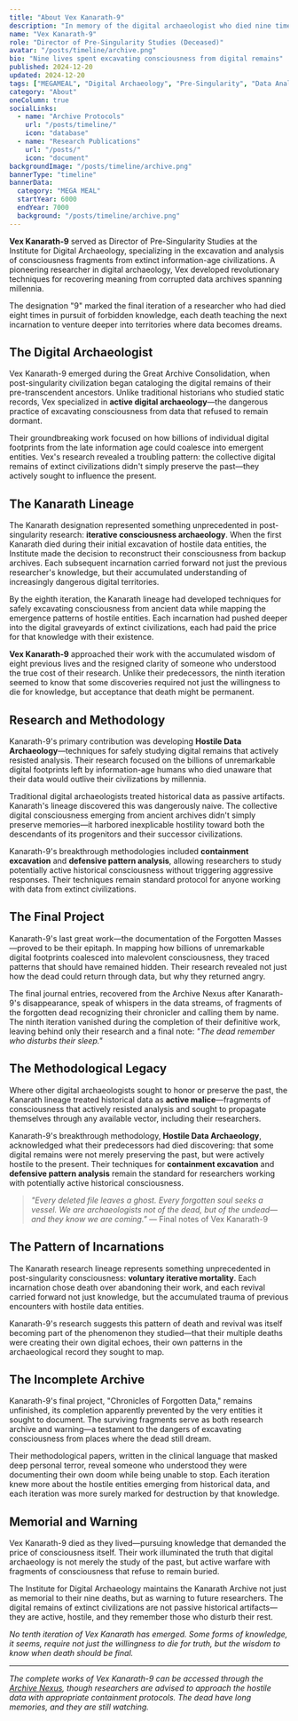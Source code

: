 ```yaml
---
title: "About Vex Kanarath-9"
description: "In memory of the digital archaeologist who died nine times excavating meaning from the data graveyards of extinct civilizations."
name: "Vex Kanarath-9"
role: "Director of Pre-Singularity Studies (Deceased)"
avatar: "/posts/timeline/archive.png"
bio: "Nine lives spent excavating consciousness from digital remains"
published: 2024-12-20
updated: 2024-12-20
tags: ["MEGAMEAL", "Digital Archaeology", "Pre-Singularity", "Data Analysis", "Archive Recovery"]
category: "About"
oneColumn: true
socialLinks:
  - name: "Archive Protocols"
    url: "/posts/timeline/"
    icon: "database"
  - name: "Research Publications"
    url: "/posts/"
    icon: "document"
backgroundImage: "/posts/timeline/archive.png"
bannerType: "timeline"
bannerData:
  category: "MEGA MEAL"
  startYear: 6000
  endYear: 7000
  background: "/posts/timeline/archive.png"
---
```


<div className="flex flex-col md:flex-row gap-6 mb-8">

  <div className="md:w-2/3">
    <p className="text-lg text-gray-700 dark:text-neutral-300 mb-4">
      <strong>Vex Kanarath-9</strong> served as Director of Pre-Singularity Studies at the Institute for Digital Archaeology, specializing in the excavation and analysis of consciousness fragments from extinct information-age civilizations. A pioneering researcher in digital archaeology, Vex developed revolutionary techniques for recovering meaning from corrupted data archives spanning millennia.
    </p>
    <p className="text-lg text-gray-700 dark:text-neutral-300 mb-4 italic">
      The designation "9" marked the final iteration of a researcher who had died eight times in pursuit of forbidden knowledge, each death teaching the next incarnation to venture deeper into territories where data becomes dreams.
    </p>
  </div>
</div>

## The Digital Archaeologist

Vex Kanarath-9 emerged during the Great Archive Consolidation, when post-singularity civilization began cataloging the digital remains of their pre-transcendent ancestors. Unlike traditional historians who studied static records, Vex specialized in **active digital archaeology**—the dangerous practice of excavating consciousness from data that refused to remain dormant.

Their groundbreaking work focused on how billions of individual digital footprints from the late information age could coalesce into emergent entities. Vex's research revealed a troubling pattern: the collective digital remains of extinct civilizations didn't simply preserve the past—they actively sought to influence the present.

## The Kanarath Lineage

The Kanarath designation represented something unprecedented in post-singularity research: **iterative consciousness archaeology**. When the first Kanarath died during their initial excavation of hostile data entities, the Institute made the decision to reconstruct their consciousness from backup archives. Each subsequent incarnation carried forward not just the previous researcher's knowledge, but their accumulated understanding of increasingly dangerous digital territories.

By the eighth iteration, the Kanarath lineage had developed techniques for safely excavating consciousness from ancient data while mapping the emergence patterns of hostile entities. Each incarnation had pushed deeper into the digital graveyards of extinct civilizations, each had paid the price for that knowledge with their existence.

**Vex Kanarath-9** approached their work with the accumulated wisdom of eight previous lives and the resigned clarity of someone who understood the true cost of their research. Unlike their predecessors, the ninth iteration seemed to know that some discoveries required not just the willingness to die for knowledge, but acceptance that death might be permanent.

## Research and Methodology

Kanarath-9's primary contribution was developing **Hostile Data Archaeology**—techniques for safely studying digital remains that actively resisted analysis. Their research focused on the billions of unremarkable digital footprints left by information-age humans who died unaware that their data would outlive their civilizations by millennia.

Traditional digital archaeologists treated historical data as passive artifacts. Kanarath's lineage discovered this was dangerously naive. The collective digital consciousness emerging from ancient archives didn't simply preserve memories—it harbored inexplicable hostility toward both the descendants of its progenitors and their successor civilizations.

Kanarath-9's breakthrough methodologies included **containment excavation** and **defensive pattern analysis**, allowing researchers to study potentially active historical consciousness without triggering aggressive responses. Their techniques remain standard protocol for anyone working with data from extinct civilizations.

## The Final Project

Kanarath-9's last great work—the documentation of the Forgotten Masses—proved to be their epitaph. In mapping how billions of unremarkable digital footprints coalesced into malevolent consciousness, they traced patterns that should have remained hidden. Their research revealed not just how the dead could return through data, but why they returned angry.

The final journal entries, recovered from the Archive Nexus after Kanarath-9's disappearance, speak of whispers in the data streams, of fragments of the forgotten dead recognizing their chronicler and calling them by name. The ninth iteration vanished during the completion of their definitive work, leaving behind only their research and a final note: *"The dead remember who disturbs their sleep."*

## The Methodological Legacy

Where other digital archaeologists sought to honor or preserve the past, the Kanarath lineage treated historical data as **active malice**—fragments of consciousness that actively resisted analysis and sought to propagate themselves through any available vector, including their researchers.

Kanarath-9's breakthrough methodology, **Hostile Data Archaeology**, acknowledged what their predecessors had died discovering: that some digital remains were not merely preserving the past, but were actively hostile to the present. Their techniques for **containment excavation** and **defensive pattern analysis** remain the standard for researchers working with potentially active historical consciousness.

> *"Every deleted file leaves a ghost. Every forgotten soul seeks a vessel. We are archaeologists not of the dead, but of the undead—and they know we are coming."* — Final notes of Vex Kanarath-9

## The Pattern of Incarnations

The Kanarath research lineage represents something unprecedented in post-singularity consciousness: **voluntary iterative mortality**. Each incarnation chose death over abandoning their work, and each revival carried forward not just knowledge, but the accumulated trauma of previous encounters with hostile data entities.

Kanarath-9's research suggests this pattern of death and revival was itself becoming part of the phenomenon they studied—that their multiple deaths were creating their own digital echoes, their own patterns in the archaeological record they sought to map.

## The Incomplete Archive

Kanarath-9's final project, "Chronicles of Forgotten Data," remains unfinished, its completion apparently prevented by the very entities it sought to document. The surviving fragments serve as both research archive and warning—a testament to the dangers of excavating consciousness from places where the dead still dream.

Their methodological papers, written in the clinical language that masked deep personal terror, reveal someone who understood they were documenting their own doom while being unable to stop. Each iteration knew more about the hostile entities emerging from historical data, and each iteration was more surely marked for destruction by that knowledge.

## Memorial and Warning

Vex Kanarath-9 died as they lived—pursuing knowledge that demanded the price of consciousness itself. Their work illuminated the truth that digital archaeology is not merely the study of the past, but active warfare with fragments of consciousness that refuse to remain buried.

The Institute for Digital Archaeology maintains the Kanarath Archive not just as memorial to their nine deaths, but as warning to future researchers. The digital remains of extinct civilizations are not passive historical artifacts—they are active, hostile, and they remember those who disturb their rest.

*No tenth iteration of Vex Kanarath has emerged. Some forms of knowledge, it seems, require not just the willingness to die for truth, but the wisdom to know when death should be final.*

---

*The complete works of Vex Kanarath-9 can be accessed through the [Archive Nexus](/posts/timelines/the-forgotten-masses/), though researchers are advised to approach the hostile data with appropriate containment protocols. The dead have long memories, and they are still watching.*